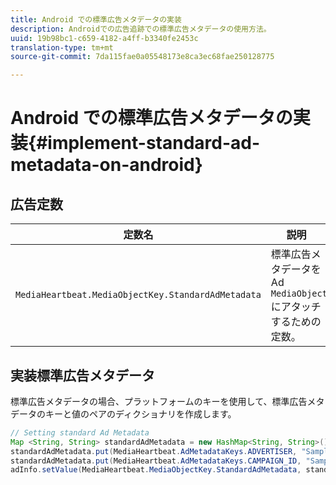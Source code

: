 ```yaml
---
title: Android での標準広告メタデータの実装
description: Androidでの広告追跡での標準広告メタデータの使用方法。
uuid: 19b98bc1-c659-4182-a4ff-b3340fe2453c
translation-type: tm+mt
source-git-commit: 7da115fae0a05548173e8ca3ec68fae250128775

---
```



# Android での標準広告メタデータの実装{#implement-standard-ad-metadata-on-android}

## 広告定数

| 定数名 | 説明   |
|---|---|
| `MediaHeartbeat.MediaObjectKey.StandardAdMetadata` | 標準広告メタデータを Ad `MediaObject` にアタッチするための定数。 |

## 実装標準広告メタデータ

標準広告メタデータの場合、プラットフォームのキーを使用して、標準広告メタデータのキーと値のペアのディクショナリを作成します。

```java
// Setting standard Ad Metadata 
Map <String, String> standardAdMetadata = new HashMap<String, String>(); 
standardAdMetadata.put(MediaHeartbeat.AdMetadataKeys.ADVERTISER, "Sample Advertiser"); 
standardAdMetadata.put(MediaHeartbeat.AdMetadataKeys.CAMPAIGN_ID, "Sample Campaign"); 
adInfo.setValue(MediaHeartbeat.MediaObjectKey.StandardAdMetadata, standardAdMetadata); 
```

